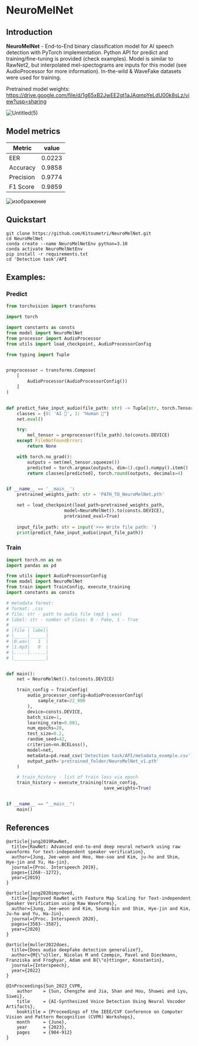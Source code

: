 # NeuroMelNet
## Introduction
**NeuroMelNet** - End-to-End binary classification model for AI speech detection with PyTorch implementation. Python API for predict and training/fine-tuning is provided (check examples). Model is similar to RawNet2, but interpolated mel-spectograms are inputs for this model (see AudioProcessor for more information). In-the-wild & WaveFake datasets were used for training.

Pretrained model weights: https://drive.google.com/file/d/1g65xB2JwEE2gt1aJAqmpYeLdU00k8sLz/view?usp=sharing

![Untitled(5)](https://github.com/Kitsumetri/NeuroMelNet/assets/100523204/c3ba29aa-ef74-4197-b90d-7cd841742ab1)

## Model metrics
|Metric     |value   |
|-----------|--------|
| EER       | 0.0223 |
| Accuracy  |0.9858  |
| Precision | 0.9774 |
| F1 Score  |0.9859  |

![изображение](https://github.com/Kitsumetri/NeuroMelNet/assets/100523204/0ad3adf3-d7c6-4f3d-82a4-56106149bf1c)


## Quickstart
```shell
git clone https://github.com/Kitsumetri/NeuroMelNet.git
cd NeuroMelNet
conda create --name NeuroMelNetEnv python=3.10
conda activate NeuroMelNetEnv
pip install -r requirements.txt
cd 'Detection task'/API
```

## Examples:
### Predict
```python
from torchvision import transforms

import torch

import constants as consts
from model import NeuroMelNet
from processor import AudioProcessor
from utils import load_checkpoint, AudioProcessorConfig

from typing import Tuple


preprocessor = transforms.Compose(
    [
        AudioProcessor(AudioProcessorConfig())
    ]
)


def predict_fake_input_audio(file_path: str) -> Tuple[str, torch.Tensor]:
    classes = {0: 'AI 🤖', 1: "Human 👤"}
    net.eval()

    try:
        mel_tensor = preprocessor(file_path).to(consts.DEVICE)
    except FileNotFoundError:
        return None

    with torch.no_grad():
        outputs = net(mel_tensor.squeeze())
        predicted = torch.argmax(outputs, dim=1).cpu().numpy().item()
        return classes[predicted], torch.round(outputs, decimals=4)


if __name__ == '__main__':
    pretrained_weights_path: str = 'PATH_TO_NeuroMelNet.pth'

    net = load_checkpoint(load_path=pretrained_weights_path, 
                      model=NeuroMelNet().to(consts.DEVICE), 
                      pretrained_eval=True)
    
    input_file_path: str = input('>>> Write file path: ')
    print(predict_fake_input_audio(input_file_path))
```

### Train
```python
import torch.nn as nn
import pandas as pd

from utils import AudioProcessorConfig
from model import NeuroMelNet
from train import TrainConfig, execute_training
import constants as consts

# metadata format:
# format: .csv
# file: str - path to audio file (mp3 | wav)
# label: str - number of class: 0 - Fake, 1 - True
# ______________
# |file | label|
# |_____|______|
# |0.wav|   1  |
# |1.mp3|   0  |
# |.....|......|
# |____________|


def main():
    net = NeuroMelNet().to(consts.DEVICE)

    train_config = TrainConfig(
        audio_processor_config=AudioProcessorConfig(
            sample_rate=22_000
        ),
        device=consts.DEVICE,
        batch_size=1,
        learning_rate=0.001,
        num_epochs=20,
        test_size=0.2,
        random_seed=42,
        criterion=nn.BCELoss(),
        model=net,
        metadata=pd.read_csv('Detection task/API/metadata_example.csv'),
        output_path='pretrained_folder/NeuroMelNet_v1.pth'
    )

    # train_history - list of train loss via epoch
    train_history = execute_training(train_config, 
                                     save_weights=True)


if __name__ == "__main__":
    main()
```

## References
```bibitex
@article{jung2019RawNet,
  title={RawNet: Advanced end-to-end deep neural network using raw waveforms for text-independent speaker verification},
  author={Jung, Jee-weon and Heo, Hee-soo and Kim, ju-ho and Shim, Hye-jin and Yu, Ha-jin},
  journal={Proc. Interspeech 2019},
  pages={1268--1272},
  year={2019}
}

@article{jung2020improved,
  title={Improved RawNet with Feature Map Scaling for Text-independent Speaker Verification using Raw Waveforms},
  author={Jung, Jee-weon and Kim, Seung-bin and Shim, Hye-jin and Kim, Ju-ho and Yu, Ha-Jin},
  journal={Proc. Interspeech 2020},
  pages={3583--3587},
  year={2020}
}

@article{muller2022does,
  title={Does audio deepfake detection generalize?},
  author={M{\"u}ller, Nicolas M and Czempin, Pavel and Dieckmann, Franziska and Froghyar, Adam and B{\"o}ttinger, Konstantin},
  journal={Interspeech},
  year={2022}
}

@InProceedings{Sun_2023_CVPR,
    author    = {Sun, Chengzhe and Jia, Shan and Hou, Shuwei and Lyu, Siwei},
    title     = {AI-Synthesized Voice Detection Using Neural Vocoder Artifacts},
    booktitle = {Proceedings of the IEEE/CVF Conference on Computer Vision and Pattern Recognition (CVPR) Workshops},
    month     = {June},
    year      = {2023},
    pages     = {904-912}
}
```
